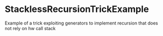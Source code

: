 # StacklessRecursionTrickExample
Example of a trick exploiting generators to implement recursion that does not rely on hw call stack
